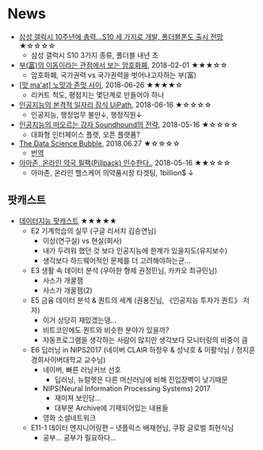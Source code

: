 # News
- [삼성 갤럭시 10주년에 총력...S10 세 가지로 개발, 폴더블폰도 출시 전망](https://www.clien.net/service/board/news/12283727?po=0&od=T31&sk=&sv=&category=&groupCd=allinfo&articlePeriod=default&pt=0, "Clien") ★☆☆☆☆
    - 삼성 갤럭시 S10 3가지 종류, 폴더블 내년 초
- [부(富)의 이동이라는 관점에서 보는 암호화폐](https://www.clien.net/service/board/cm_vcoin/11730420, "Clien"), 2018-02-01 ★★★☆☆
    - 암호화폐, 국가권력 vs 국가권력을 벗어나고자하는 부(富)
- [[맛 ma'at] 노맛과 존맛 사이](https://brunch.co.kr/@locamaster/11, "brunch"), 2018-06-26 ★★★★☆
    - 리커트 척도, 평점지는 몇단계로 만들어야 하나
- [인공지능의 본격적 일자리 잠식 UiPath](https://brunch.co.kr/@atzera/12, "brunch"), 2018-06-16 ★☆☆☆☆
    - 인공지능, 행정업무 불만↓, 행정직원↓
- [인공지능의 떠오르는 강자 Soundhound의 전략](https://brunch.co.kr/@atzera/6, "brunch"), 2018-05-16 ★☆☆☆☆
    - 대화형 인터페이스 플랫, 오픈 플랫폼?
- [The Data Science Bubble](https://towardsdatascience.com/the-data-science-bubble-99fff9821abb, "Medium"), 2018.06.27 ★☆☆☆☆
    - [번역](./The_Data_Science_Bubble.md)
- [아마존, 온라인 약국 필팩(Pillpack) 인수한다.](http://techneedle.com/archives/35302, "techneedle"), 2018-05-16 ★★☆☆☆
    - 아마존, 온라인 헬스케어 의약품시장 타겟팅, 1billion$ ↓




## 팟캐스트
- [데이터지능 팟캐스트](http://data-intelligence.io, "data-intelligence") ★★★★★
    - E2 기계학습의 실무 (구글 리서치 김승연님)
        - 이상(연구실) vs 현실(회사)
        - 내가 두려워 했던 것 보다 인공지능에 한계가 있을지도(유지보수)
        - 생각보다 하드웨어적인 문제를 더 고려해야하는균...
    - E3 생활 속 데이터 분석 (우아한 형제 권정민님, 카카오 최규민님)
        - 사스가 개꿀잼
        - 사스가 개꿀잼(2)
    - E5 금융 데이터 분석 & 퀀트의 세계 (권용진님, 《인공지능 투자가 퀀트》 저자)
        - 이거 상당히 재밌겠는뎅...
        - 비트코인에도 퀀트와 비슷한 분야가 있을까?
        - 자동프로그램을 생각하는 사람이 많지만 생각보다 모니터링의 비중이 큼
    - E6 딥러닝 in NIPS2017 (네이버 CLAIR 하정우 & 성낙호 & 이활석님 / 정지훈 경희사이버대학교 교수님)
        - 네이버, 빠른 러닝커브 선호
            - 딥러닝, 뉴럴렛은 다른 머신러닝에 비해 진입장벽이 낮기때문
        - NIPS(Neural Information Processing Systems) 2017
            - 재미져 보인당...
            - 대부분 Archive에 기재되어있는 내용들
        - 영화 소셜네트워크
    - E11-1 데이터 엔지니어링편 – 넷플릭스 배재현님, 쿠팡 글로벌 최현식님
        - 공부... 공부가 필요하다...
